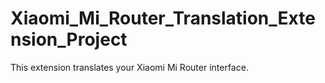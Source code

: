# Xiaomi_Mi_Router_Translation_Extension_Project
 This extension translates your Xiaomi Mi Router interface. 
